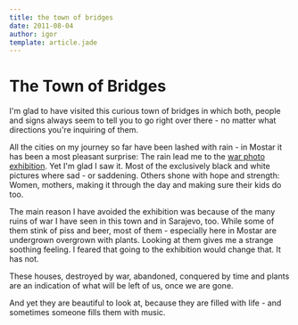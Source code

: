 ```yaml
---
title: the town of bridges
date: 2011-08-04
author: igor
template: article.jade
---
```

# The Town of Bridges
I'm glad to have visited this curious town of bridges in which both, people and signs always seem to tell you to go right over there - no matter what directions you're inquiring of them.

All the cities on my journey so far have been lashed with rain - in Mostar it has been a most pleasant surprise: The rain lead me to the [war photo exhibition](http://www.warphoto-bih.com "Izlozba ratnih fotografija grada Mostara"). Yet I'm glad I saw it. Most of the exclusively black and white pictures where sad - or saddening. Others shone with hope and strength: Women, mothers, making it through the day and making sure their kids do too.

The main reason I have avoided the exhibition was because of the many ruins of war I have seen in this town and in Sarajevo, too. While some of them stink of piss and beer, most of them - especially here in Mostar are undergrown overgrown with plants. Looking at them gives me a strange soothing feeling. I feared that going to the exhibition would change that. It has not.

These houses, destroyed by war, abandoned, conquered by time and plants are an indication of what will be left of us, once we are gone.

And yet they are beautiful to look at, because they are filled with life - and sometimes someone fills them with music.
